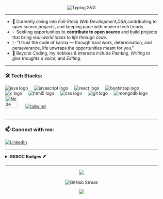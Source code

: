 

  <p align="center">
   <p align="center">
  <img src="https://readme-typing-svg.herokuapp.com?font=Fira+Code&weight=600&size=28&pause=1000&color=1E90FF&center=true&vCenter=true&width=600&lines=Hello+🙋‍♀️,+this+is+Thanushree+P;Tech+Enthusiast+%7C+CS+Undergrad" alt="Typing SVG" />
</p>

  </p>


<p align="center">
  <picture>
    <source 
      srcset="https://github-readme-stats.vercel.app/api?username=pthanushree&show_icons=true&theme=tokyonight"
      media="(prefers-color-scheme: dark)"
    />
    <source
      srcset="https://github-readme-stats.vercel.app/api?username=pthanushree&show_icons=true&theme=default"
      media="(prefers-color-scheme: light), (prefers-color-scheme: no-preference)"
    />
  </picture>
</p>


---

- 🌱 Currently diving into *Full-Stack Web Development*,*DSA*,contributing to *open source projects*, and keeping pace with modern tech trends.  
- 💡 Seeking opportunities to **contribute to open source** and build projects that bring *real-world ideas to life through code*.  
- ✨ "I trust the code of karma — through hard work, determination, and perseverance, life unwraps the opportunities meant for you.”  
- 🌸 Beyond Coding, my hobbies & interests include  *Painting*,  *Writing to give thoughts a voice*, and  *Editing*.  

---

<h3 align="left">🛠️ Tech Stacks:</h3>
<div align="left">
  <img src="https://cdn.jsdelivr.net/gh/devicons/devicon/icons/java/java-original.svg" height="40" alt="java logo"  />
  <img width="12" />
 
  <img src="https://cdn.jsdelivr.net/gh/devicons/devicon/icons/javascript/javascript-original.svg" height="40" alt="javascript logo"  />
  <img width="12" />
 
  <img src="https://cdn.jsdelivr.net/gh/devicons/devicon/icons/react/react-original.svg" height="40" alt="react logo"  />
  <img width="12" />

 
  <img src="https://cdn.jsdelivr.net/gh/devicons/devicon/icons/bootstrap/bootstrap-original.svg" height="40" alt="bootstrap logo"  />
  <img width="12" />
  <img src="https://cdn.jsdelivr.net/gh/devicons/devicon/icons/c/c-original.svg" height="40" alt="c logo"  />
  <img width="12" />
  <img src="https://cdn.jsdelivr.net/gh/devicons/devicon/icons/html5/html5-original.svg" height="40" alt="html5 logo"  />
   <img width="12" />
  <img src="https://cdn.jsdelivr.net/gh/devicons/devicon/icons/css3/css3-original.svg" height="40" alt="css logo"  />
  <img width="12" />
  <img src="https://cdn.jsdelivr.net/gh/devicons/devicon/icons/git/git-original.svg" height="40" alt="git logo"  />
  <img width="12" />
  <img src="https://cdn.jsdelivr.net/gh/devicons/devicon/icons/mongodb/mongodb-original.svg" height="40" alt="mongodb logo"  />
  <img width="12" />
  <img src="https://cdn.simpleicons.org/nodedotjs/339933" title="Node" width="40" height="40"/>&nbsp;
        <img width="5" />
 

   <a href="https://tailwindcss.com/" target="_blank" rel="noreferrer"> 
    <img src="https://www.vectorlogo.zone/logos/tailwindcss/tailwindcss-icon.svg" alt="tailwind" width="40" height="40" style="margin: 10px;"/> 
  </a> 
</div>

### 


---

<h3 align="left">📫 Connect with me:</h3>  
<p align="left">
  <a href="https://www.linkedin.com/in/thanushree-p-644969308/" target="_blank">
    <img src="https://img.shields.io/badge/LinkedIn-0A66C2?logo=linkedin&logoColor=fff" alt="LinkedIn"/>
  </a>
</p>

---


<details>	
 <summary><b>GSSOC Badges 🪶</b></summary><br>
 
<div style='display:flex; align-items:center; gap: 10px;' align='center'><a href="https://gssoc.girlscript.tech/leaderboard">
<img src="https://raw.githubusercontent.com/GSSoC24/Postman-Challenge/main/docs/assets/Postman%20White.png" width="100px" height="100px" />
  <img src="https://raw.githubusercontent.com/GSSoC24/Postman-Challenge/main/docs/assets/1.png" width="100px" height="100px" />
  <img src="https://raw.githubusercontent.com/GSSoC24/Postman-Challenge/main/docs/assets/2.png" width="100px" height="100px" />
  <img src="https://raw.githubusercontent.com/GSSoC24/Postman-Challenge/main/docs/assets/3.png" width="100px" height="100px" />
  <img src="https://raw.githubusercontent.com/GSSoC24/Postman-Challenge/main/docs/assets/4.png" width="100px" height="100px" />
  <img src="https://raw.githubusercontent.com/GSSoC24/Postman-Challenge/main/docs/assets/5.png" width="100px" height="100px" />
  <img src="https://raw.githubusercontent.com/GSSoC24/Postman-Challenge/main/docs/assets/6.png" width="105px" height="105px" />
  <img src="https://raw.githubusercontent.com/GSSoC24/Postman-Challenge/main/docs/assets/7.png" width="100px" height="100px" />
  <img src="https://raw.githubusercontent.com/GSSoC24/Postman-Challenge/main/docs/assets/8.png" width="100px" height="100px" />
  <img src="https://raw.githubusercontent.com/GSSoC24/Contributor/refs/heads/main/assets/Code%20Luminary.png" width="105px" height="105px" />
  <img src="https://raw.githubusercontent.com/GSSoC24/Contributor/refs/heads/main/assets/Git%20Explorer.png" width="100px" height="100px" />
  <img src="https://raw.githubusercontent.com/GSSoC24/Contributor/refs/heads/main/assets/Pull%20Expert.png" width="100px" height="100px" /></a>
</div>
</details>


---

<p align="center">
  <!-- GitHub Stats -->
  <img src="https://github-readme-stats-bpp7.vercel.app/api?username=pthanushree&theme=dracula&show_icons=true&hide_border=true&include_all_commits=true" />
</p>

<p align="center">
  <!-- Streak Stats -->
  <img src="https://github-readme-streak-stats.herokuapp.com/?user=pthanushree&theme=dark" alt="GitHub Streak" />
</p>

<p align="center">
  <!-- Most Commit Language -->
  <img src="http://github-profile-summary-cards.vercel.app/api/cards/most-commit-language?username=pthanushree&theme=tokyonight" />
</p>



